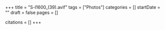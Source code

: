+++
title = "S-l1600_(39).avif"
tags = ["Photos"]
categories = []
startDate = ""
draft = false
pages = []

citations = []
+++
